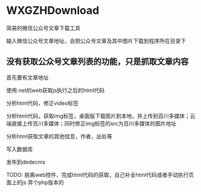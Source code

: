 # WXGZHDownload
简易的微信公众号文章下载工具

输入微信公众号文章地址，会把公众号文章及其中图片下载到程序所在目录下

## 没有获取公众号文章列表的功能，只是抓取文章内容

首先要有文章地址

使用.net的web获取js执行之后的html代码

分析html代码，修正video标签

分析html代码，获取img标签，桌面版下载图片到本地，并上传到百川多媒体；云端直接上传百川多媒体；同时修正img标签的src为百川多媒体的图片地址

分析html获取文章的其他信息，作者，出处等

写入数据库

发布到dedecms


TODO:
脱离web控件，完成html代码的获取，自己补全html代码或者手动执行页面上的js
弄个php版本的
